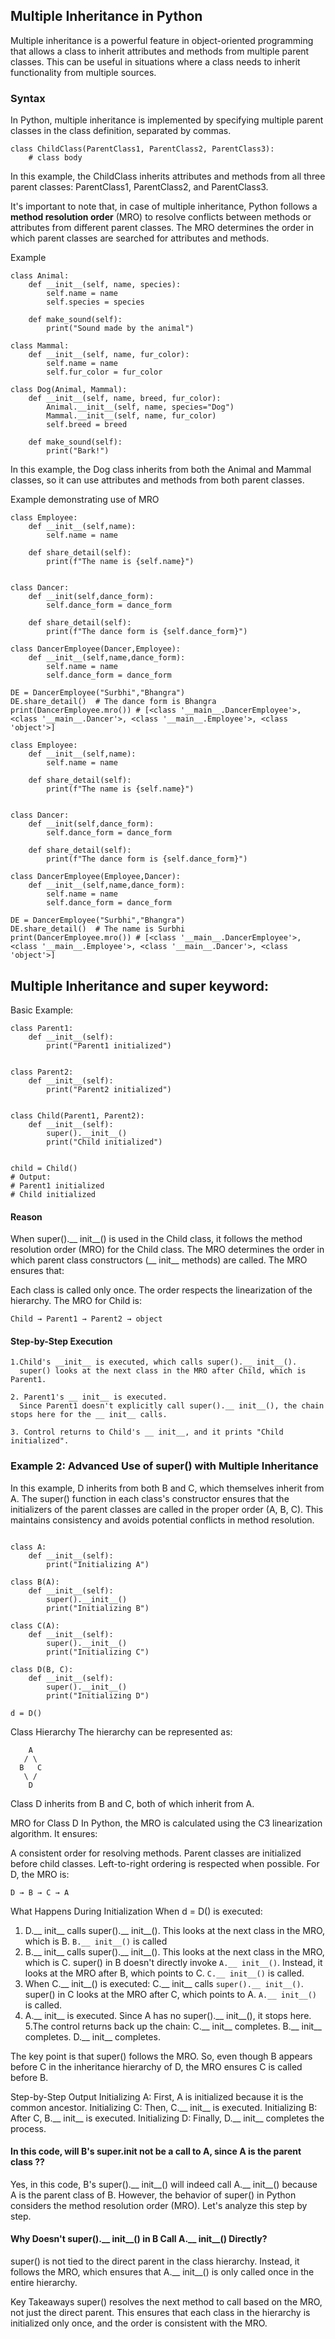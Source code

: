 ## Multiple Inheritance in Python
Multiple inheritance is a powerful feature in object-oriented programming that allows a class to inherit attributes and methods from multiple parent classes. This can be useful in situations where a class needs to inherit functionality from multiple sources.

### Syntax
In Python, multiple inheritance is implemented by specifying multiple parent classes in the class definition, separated by commas.
```
class ChildClass(ParentClass1, ParentClass2, ParentClass3):
    # class body
```

In this example, the ChildClass inherits attributes and methods from all three parent classes: ParentClass1, ParentClass2, and ParentClass3.

It's important to note that, in case of multiple inheritance, Python follows a __method resolution order__ (MRO) to resolve conflicts between methods or attributes from different parent classes. The MRO determines the order in which parent classes are searched for attributes and methods.

Example
```
class Animal:
    def __init__(self, name, species):
        self.name = name
        self.species = species
        
    def make_sound(self):
        print("Sound made by the animal")
        
class Mammal:
    def __init__(self, name, fur_color):
        self.name = name
        self.fur_color = fur_color
        
class Dog(Animal, Mammal):
    def __init__(self, name, breed, fur_color):
        Animal.__init__(self, name, species="Dog")
        Mammal.__init__(self, name, fur_color)
        self.breed = breed
        
    def make_sound(self):
        print("Bark!")
```
In this example, the Dog class inherits from both the Animal and Mammal classes, so it can use attributes and methods from both parent classes.

Example demonstrating use of MRO
```
class Employee:
    def __init__(self,name):
        self.name = name
    
    def share_detail(self):
        print(f"The name is {self.name}")
        

class Dancer:
    def __init(self,dance_form):
        self.dance_form = dance_form
    
    def share_detail(self):
        print(f"The dance form is {self.dance_form}")
        
class DancerEmployee(Dancer,Employee):
    def __init__(self,name,dance_form):
        self.name = name
        self.dance_form = dance_form

DE = DancerEmployee("Surbhi","Bhangra")
DE.share_detail()  # The dance form is Bhangra
print(DancerEmployee.mro()) # [<class '__main__.DancerEmployee'>, <class '__main__.Dancer'>, <class '__main__.Employee'>, <class 'object'>]
```

```
class Employee:
    def __init__(self,name):
        self.name = name
    
    def share_detail(self):
        print(f"The name is {self.name}")
        

class Dancer:
    def __init(self,dance_form):
        self.dance_form = dance_form
    
    def share_detail(self):
        print(f"The dance form is {self.dance_form}")
        
class DancerEmployee(Employee,Dancer):
    def __init__(self,name,dance_form):
        self.name = name
        self.dance_form = dance_form

DE = DancerEmployee("Surbhi","Bhangra")
DE.share_detail()  # The name is Surbhi
print(DancerEmployee.mro()) # [<class '__main__.DancerEmployee'>, <class '__main__.Employee'>, <class '__main__.Dancer'>, <class 'object'>]

```
## Multiple Inheritance and super keyword:

Basic Example:
```
class Parent1:
    def __init__(self):
        print("Parent1 initialized")


class Parent2:
    def __init__(self):
        print("Parent2 initialized")


class Child(Parent1, Parent2):
    def __init__(self):
        super().__init__()
        print("Child initialized")


child = Child()
# Output:
# Parent1 initialized
# Child initialized
```
#### Reason
When super().__ init__() is used in the Child class, it follows the method resolution order (MRO) for the Child class. The MRO determines the order in which parent class constructors (__ init__ methods) are called. The MRO ensures that:

Each class is called only once.
The order respects the linearization of the hierarchy.
The MRO for Child is:
```
Child → Parent1 → Parent2 → object
```
 #### Step-by-Step Execution
 
    1.Child's __init__ is executed, which calls super().__ init__(). 
      super() looks at the next class in the MRO after Child, which is Parent1. 
      
    2. Parent1's __ init__ is executed. 
      Since Parent1 doesn't explicitly call super().__ init__(), the chain stops here for the __ init__ calls.
      
    3. Control returns to Child's __ init__, and it prints "Child initialized". 

### Example 2: Advanced Use of super() with Multiple Inheritance

In this example, D inherits from both B and C, which themselves inherit from A. The super() function in each class's constructor ensures that the initializers of the parent classes are called in the proper order (A, B, C). This maintains consistency and avoids potential conflicts in method resolution.
```

class A:
    def __init__(self):
        print("Initializing A")

class B(A):
    def __init__(self):
        super().__init__()
        print("Initializing B")

class C(A):
    def __init__(self):
        super().__init__()
        print("Initializing C")

class D(B, C):
    def __init__(self):
        super().__init__()
        print("Initializing D")

d = D()
```
Class Hierarchy
The hierarchy can be represented as:
```
    A
   / \
  B   C
   \ /
    D
```
Class D inherits from B and C, both of which inherit from A.

MRO for Class D
In Python, the MRO is calculated using the C3 linearization algorithm. It ensures:

A consistent order for resolving methods.
Parent classes are initialized before child classes.
Left-to-right ordering is respected when possible.
For D, the MRO is:
```
D → B → C → A
```
What Happens During Initialization
When d = D() is executed:

 1. D.__ init__ calls super().__ init__().
    This looks at the next class in the MRO, which is B.
    ```B.__ init__()``` is called
 2. B.__ init__ calls super().__ init__().
    This looks at the next class in the MRO, which is C.
    super() in B doesn't directly invoke ```A.__ init__()```. Instead, it looks at the MRO after B, which points to C.
    ```C.__ init__()``` is called.
 3. When C.__ init__() is executed:
    C.__ init__ calls ```super().__ init__()```.
    super() in C looks at the MRO after C, which points to A.
    ```A.__ init__()``` is called.
 4. A.__ init__ is executed.
    Since A has no super().__ init__(), it stops here.
 5.The control returns back up the chain:
    C.__ init__ completes.
    B.__ init__ completes.
    D.__ init__ completes.


The key point is that super() follows the MRO. So, even though B appears before C in the inheritance hierarchy of D, the MRO ensures C is called before B.

Step-by-Step Output
Initializing A: First, A is initialized because it is the common ancestor.
Initializing C: Then, C.__ init__ is executed.
Initializing B: After C, B.__ init__ is executed.
Initializing D: Finally, D.__ init__ completes the process.   
#### In this code, will B's super.__init__ not be a call to A, since A is the parent class ??
Yes, in this code, B's super().__ init__() will indeed call A.__ init__() because A is the parent class of B. However, the behavior of super() in Python considers the method resolution order (MRO). Let's analyze this step by step.

#### Why Doesn't super().__ init__() in B Call A.__ init__() Directly?
super() is not tied to the direct parent in the class hierarchy.
Instead, it follows the MRO, which ensures that A.__ init__() is only called once in the entire hierarchy.

Key Takeaways
super() resolves the next method to call based on the MRO, not just the direct parent.
This ensures that each class in the hierarchy is initialized only once, and the order is consistent with the MRO.

